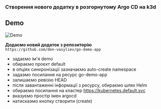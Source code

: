 
### Створення нового додатку в розгорнутому Argo CD на k3d

## Demo
![Demo](/.data/argo_demo.gif)

**Додаємо новий додаток з репозиторію**<br>
`https://github.com/den-vasyliev/go-demo-app`

- задаємо ім'я demo
- обираємо проєкт default
- в опціях синхронізації зазначаємо auto-create namespace
- задаэмо посилання на ресурс go-demo-app
- залишаємо ревізію HEAD
- після завантаженні інформації з ресурсу, обираємо шлях Helm
- обираємо посилання на кластер https://kubernetes.default.svc
- вказуємо простір імен argocd
- натискаэмо кнопку створити (create)